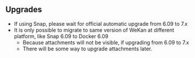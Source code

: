 ## Upgrades

- If using Snap, please wait for official automatic upgrade from 6.09 to 7.x
- It is only possible to migrate to same version of WeKan at different platform, like Snap 6.09 to Docker 6.09
  - Because attachments will not be visible, if upgrading from 6.09 to 7.x
  - There will be some way to upgrade attachments later.
